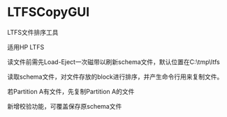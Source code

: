 # LTFSCopyGUI
LTFS文件排序工具

适用HP LTFS

读文件前需先Load-Eject一次磁带以刷新schema文件，默认位置在C:\tmp\ltfs

读取schema文件，对文件存放的block进行排序，并产生命令行用来复制文件。

若Partition A有文件，先复制Partition A的文件

新增校验功能，可覆盖保存原schema文件
